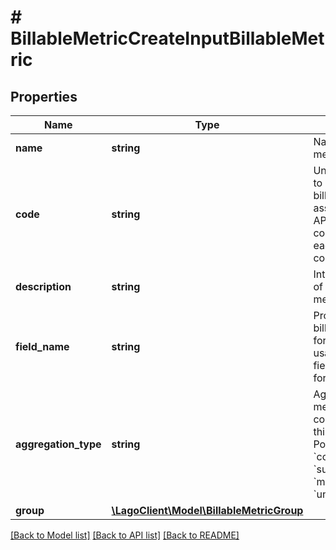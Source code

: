 # # BillableMetricCreateInputBillableMetric

## Properties

Name | Type | Description | Notes
------------ | ------------- | ------------- | -------------
**name** | **string** | Name of the billable metric. |
**code** | **string** | Unique code used to identify the billable metric associated with the API request. This code associates each event with the correct metric. |
**description** | **string** | Internal description of the billable metric. | [optional]
**field_name** | **string** | Property of the billable metric used for aggregating usage data. This field is not required for &#x60;count_agg&#x60;. | [optional]
**aggregation_type** | **string** | Aggregation method used to compute usage for this billable metric. Possible values are &#x60;count_agg&#x60;, &#x60;sum_agg&#x60;, &#x60;max_agg&#x60; or &#x60;unique_count_agg&#x60;. |
**group** | [**\LagoClient\Model\BillableMetricGroup**](BillableMetricGroup.md) |  | [optional]

[[Back to Model list]](../../README.md#models) [[Back to API list]](../../README.md#endpoints) [[Back to README]](../../README.md)
